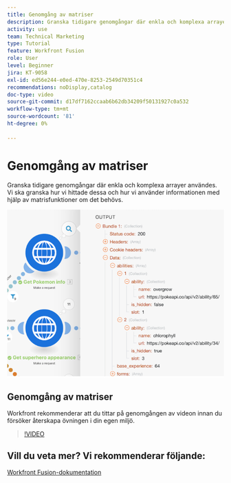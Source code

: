 ```yaml
---
title: Genomgång av matriser
description: Granska tidigare genomgångar där enkla och komplexa arrayer användes i  [!DNL Adobe Workfront Fusion].
activity: use
team: Technical Marketing
type: Tutorial
feature: Workfront Fusion
role: User
level: Beginner
jira: KT-9058
exl-id: ed56e244-e0ed-470e-8253-2549d70351c4
recommendations: noDisplay,catalog
doc-type: video
source-git-commit: d17df7162ccaab6b62db34209f50131927c0a532
workflow-type: tm+mt
source-wordcount: '81'
ht-degree: 0%

---
```


# Genomgång av matriser

Granska tidigare genomgångar där enkla och komplexa arrayer användes. Vi ska granska hur vi hittade dessa och hur vi använder informationen med hjälp av matrisfunktioner om det behövs.

![En bild av ett Fusion-scenario](assets/final-functional-bits-and-bobs-1.png)

## Genomgång av matriser

Workfront rekommenderar att du tittar på genomgången av videon innan du försöker återskapa övningen i din egen miljö.

>[!VIDEO](https://video.tv.adobe.com/v/335299/?quality=12&learn=on&enablevpops)


## Vill du veta mer? Vi rekommenderar följande:

[Workfront Fusion-dokumentation](https://experienceleague.adobe.com/docs/workfront/using/adobe-workfront-fusion/workfront-fusion-2.html?lang=sv-SE)
